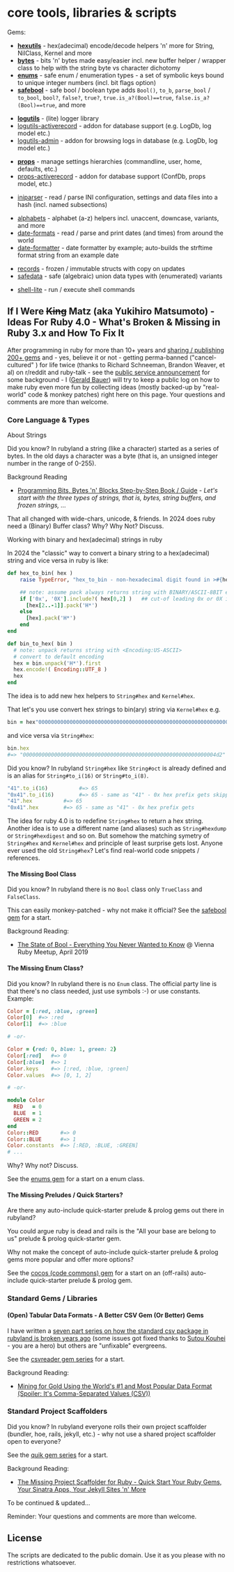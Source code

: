 # core tools, libraries & scripts

Gems:

- [**hexutils**](hexutils) - hex(adecimal) encode/decode helpers 'n' more for String, NilClass, Kernel and more
- [**bytes**](bytes) - bits 'n' bytes made easy/easier incl. new buffer helper / wrapper class to help with the string byte vs character dichotomy
- [**enums**](enums) - safe enum / enumeration types - a set of symbolic keys bound to unique integer numbers (incl. bit flags option)
- [**safebool**](safebool) - safe bool / boolean type adds `Bool()`, `to_b`, `parse_bool` / `to_bool`, `bool?`, `false?`, `true?`, `true.is_a?(Bool)==true`, `false.is_a?(Bool)==true`, and more


<!-- break -->


- [**logutils**](logutils)  - (lite) logger library
- [logutils-activerecord](logutils-activerecord) - addon for database support (e.g. LogDb, log model etc.)
- [logutils-admin](logutils-admin) - addon for browsing logs in database (e.g. LogDb, log model etc.)


<!-- break -->
- [**props**](props)  - manage settings hierarchies (commandline, user, home, defaults, etc.)
- [props-activerecord](props-activerecord) - addon for database support (ConfDb, props model, etc.)


<!-- break -->
- [iniparser](iniparser) - read / parse INI configuration, settings and data files into a hash (incl. named subsections)

<!-- break -->
- [alphabets](alphabets) - alphabet (a-z) helpers incl. unaccent, downcase, variants, and more
- [date-formats](date-formats) - read / parse and print dates (and times) from around the world
- [date-formatter](date-formatter) - date formatter by example; auto-builds the strftime format string from an example date


<!-- break -->
- [records](records) -  frozen / immutable structs with copy on updates
- [safedata](safedata) - safe (algebraic) union data types with (enumerated) variants



<!-- break -->
- [shell-lite](shell-lite) - run / execute shell commands




## If I Were ~~King~~ Matz (aka Yukihiro Matsumoto) - Ideas For Ruby 4.0   - What's Broken & Missing in Ruby 3.x and How To Fix It

After programming in ruby for more than 10+ years and [sharing / publishing 200+ gems](https://rubygems.org/profiles/geraldbauer)
and - yes, believe it or not - getting perma-banned ("cancel-cultured" ) for life twice (thanks to Richard Schneeman, Brandon Weaver, et al)
on r/reddit and ruby-talk - see the [public service announcement](https://old.reddit.com/r/planetruby/comments/swzz2h/public_service_announcement_this_reddit_here_is/) for some background  -
I ([Gerald Bauer](https://github.com/geraldb)) will try to keep a public log on how to make
ruby even more fun by collecting ideas  (mostly backed-up by "real-world" code & monkey patches) right here on this page.   Your questions and comments are more than welcome.



### Core Language & Types

About Strings

Did you know? In rubyland a string (like a character) started
as a series of bytes. In the old days a character was a byte (that is, an unsigned integer number in the range of 0-255).

Background Reading
-  [Programming Bits, Bytes 'n' Blocks Step-by-Step Book / Guide](bytes) -
   _Let's start with the three types of strings, that is, bytes, string buffers, and frozen strings, ..._


That all changed with wide-chars, unicode, & friends.
In 2024 does ruby need a (Binary) Buffer class?
Why? Why Not? Discuss.


Working with binary and hex(adecimal) strings in ruby

In 2024 the "classic" way
to convert a binary string to a hex(adecimal) string
and vice versa in ruby is like:

``` ruby
def hex_to_bin( hex )
    raise TypeError, "hex_to_bin - non-hexadecimal digit found in >#{hex}<" unless hex =~ /\A(?:0x)?[0-9a-f]*\z/i

    ## note: assume pack always returns string with BINARY/ASCII-8BIT encoding!!!
    if ['0x', '0X'].include?( hex[0,2] )   ## cut-of leading 0x or 0X if present
      [hex[2..-1]].pack('H*')
    else
      [hex].pack('H*')
    end
end

def bin_to_hex( bin )
  # note: unpack returns string with <Encoding:US-ASCII>
  # convert to default encoding
  hex = bin.unpack('H*').first
  hex.encode!( Encoding::UTF_8 )
  hex
end
```

The idea is to add new hex helpers to `String#hex` and `Kernel#hex`.

That let's you use convert hex strings to bin(ary) string via `Kernel#hex`
e.g.

``` ruby
bin = hex"00000000000000000000000000000000000000000000000000000000000004d2"
```

and vice versa via `String#hex`:

``` ruby
bin.hex
#=> "00000000000000000000000000000000000000000000000000000000000004d2"
```


Did you know? In rubyland `String#hex`  like `String#oct`
is already defined
and is an alias for `String#to_i(16)`  or `String#to_i(8)`.

``` ruby
"41".to_i(16)          #=> 65
"0x41".to_i(16)        #=> 65 - same as "41" - 0x hex prefix gets skipped
"41".hex          #=> 65
"0x41".hex        #=> 65 - same as "41" - 0x hex prefix gets
```

The idea for ruby 4.0 is to redefine `String#hex`  to return a hex string.
Another idea is to use a different name (and aliases)
such as `String#hexdump` or `String#hexdigest` and so on.
But somehow the matching symetry  of `String#hex` and `Kernel#hex`
and principle of least surprise gets lost.
Anyone ever used the old `String#hex`?  Let's find real-world code snippets / references.




#### The Missing Bool Class

Did you know? In rubyland there is no `Bool` class only `TrueClass` and `FalseClass`.

This can easily monkey-patched - why not make it official?
See the [safebool gem](safebool) for a start.

Background Reading:
-  [The State of Bool - Everything You Never Wanted to Know](https://github.com/geraldb/talks/blob/master/bool.md) @ Vienna Ruby Meetup, April 2019


#### The Missing Enum Class?

Did you know? In rubyland there is no `Enum` class.
The official party line is that
there's no class needed, just use symbols :-) or use constants. Example:

``` ruby
Color = [:red, :blue, :green]
Color[0]  #=> :red
Color[1]  #=> :blue

# -or-

Color = {red: 0, blue: 1, green: 2}
Color[:red]   #=> 0
Color[:blue]  #=> 1
Color.keys    #=> [:red, :blue, :green]
Color.values  #=> [0, 1, 2]

# -or-

module Color
  RED   = 0
  BLUE  = 1
  GREEN = 2
end
Color::RED       #=> 0
Color::BLUE      #=> 1
Color.constants  #=> [:RED, :BLUE, :GREEN]
# ...
```

Why? Why not? Discuss.


See the [enums gem](enums) for a start on a enum class.



#### The Missing Preludes / Quick Starters?

Are there any auto-include quick-starter prelude & prolog gems
out there in rubyland?


You could argue ruby is dead and rails is the "All your base are belong to us"
prelude & prolog quick-starter gem.

Why not make the concept of
auto-include quick-starter prelude & prolog gems
more popular and offer more options?


See the [cocos (code commons) gem](https://github.com/rubycocos/cocos) for a start on an (off-rails)
auto-include quick-starter prelude & prolog gem.




### Standard Gems / Libraries

#### (Open) Tabular Data Formats - A Better CSV Gem (Or Better) Gems

I have written a [seven part series on how the standard csv package
in rubyland is broken years ago](https://github.com/rubycocos/csvreader/tree/master/docs) (some issues got fixed thanks to [Sutou Kouhei](https://github.com/kou) - you are a hero)
but others are "unfixable" evergreens.

See the [csvreader gem series](https://github.com/rubycocos/csvreader) for a start.


Background Reading:
- [Mining for Gold Using the World's #1 and Most Popular Data Format (Spoiler: It's Comma-Separated Values (CSV))](https://github.com/geraldb/talks/blob/master/csv.md)


### Standard Project Scaffolders

Did you know?  In rubyland everyone rolls their own project scaffolder (bundler, hoe, rails, jekyll, etc.)  -  why not use a shared project scaffolder open to everyone?


See the [quik gem series](https://github.com/quikstart) for a start.


Background Reading:
- [The Missing Project Scaffolder for Ruby - Quick Start Your Ruby Gems, Your Sinatra Apps, Your Jekyll Sites 'n' More](https://github.com/geraldb/talks/blob/master/quik.md)



<!--
### Miscellaneous
-->


To be continued & updated...


Reminder:   Your questions and comments are more than welcome.





## License

The scripts are dedicated to the public domain.
Use it as you please with no restrictions whatsoever.

